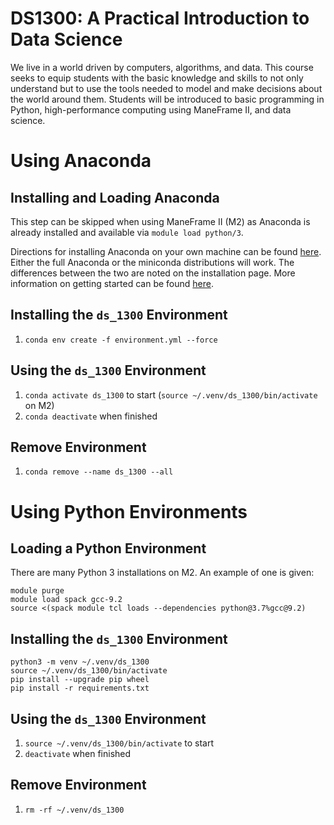 # DS1300: A Practical Introduction to Data Science

We live in a world driven by computers, algorithms, and data. This
course seeks to equip students with the basic knowledge and skills to
not only understand but to use the tools needed to model and make
decisions about the world around them. Students will be introduced to
basic programming in Python, high-performance computing using ManeFrame
II, and data science.

# Using Anaconda

## Installing and Loading Anaconda

This step can be skipped when using ManeFrame II (M2) as Anaconda is already
installed and available via `module load python/3`.

Directions for installing Anaconda on your own machine can be found
[here](https://docs.conda.io/projects/conda/en/latest/user-guide/install/index.html).
Either the full Anaconda or the miniconda distributions will work. The
differences between the two are noted on the installation page. More
information on getting started can be found
[here](https://docs.conda.io/projects/conda/en/latest/user-guide/getting-started.html#starting-conda).

## Installing the `ds_1300` Environment

1. `conda env create -f environment.yml --force`

## Using the `ds_1300` Environment

1. `conda activate ds_1300` to start (`source ~/.venv/ds_1300/bin/activate` on M2)
2. `conda deactivate` when finished

## Remove Environment

1. `conda remove --name ds_1300 --all`

# Using Python Environments

## Loading a Python Environment

There are many Python 3 installations on M2. An example of one is given:

```
module purge
module load spack gcc-9.2
source <(spack module tcl loads --dependencies python@3.7%gcc@9.2)
```

## Installing the `ds_1300` Environment

```
python3 -m venv ~/.venv/ds_1300
source ~/.venv/ds_1300/bin/activate
pip install --upgrade pip wheel
pip install -r requirements.txt
```

## Using the `ds_1300` Environment

1. `source ~/.venv/ds_1300/bin/activate` to start
2. `deactivate` when finished

## Remove Environment

1. `rm -rf ~/.venv/ds_1300`

